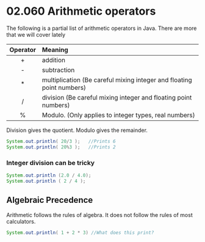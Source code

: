 # 02.060 Arithmetic operators

The following is a partial list of arithmetic operators in Java.  There are more that we will cover lately

Operator|Meaning
:---:|:---
+|addition
-|subtraction
*|multiplication (Be careful mixing integer and floating point numbers)
/|division (Be careful mixing integer and floating point numbers)
%|Modulo.  (Only applies to integer types, real numbers)

Division gives the quotient.  Modulo gives the remainder.

```java
System.out.println( 20/3 );   //Prints 6
System.out.println( 20%3 );   //Prints 2
```

### Integer division can be tricky

```java
System.out.println (2.0 / 4.0);
System.out.println ( 2 / 4 );
```

## Algebraic Precedence

Arithmetic follows the rules of algebra.  It does not follow the rules of most calculators.

```java
System.out.println( 1 + 2 * 3) //What does this print?
```

